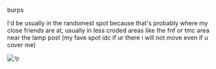 burps

I'd be usually in the randomest spot because that's probably where my close friends are at, usually in less croded areas like the fnf or tmc area near the lamp post (my fave spot idc if ur there i will not move even if u cover me)


![:worm:](https://komarev.com/ghpvc/?username=shiningumbreon)
